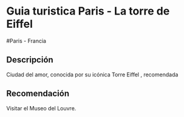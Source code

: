 # Guia turistica Paris - La torre de Eiffel
#Paris - Francia 


## Descripción

Ciudad del amor, conocida por su icónica Torre Eiffel , recomendada


## Recomendación

Visitar el Museo del Louvre.
